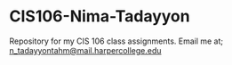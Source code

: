 # CIS106-Nima-Tadayyon
Repository for my CIS 106 class assignments.
Email me at; n_tadayyontahm@mail.harpercollege.edu
